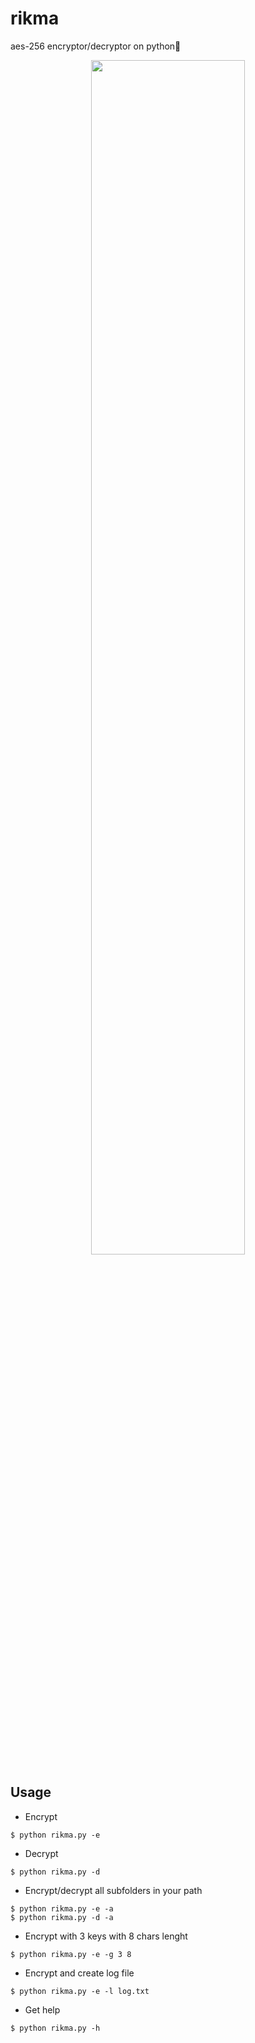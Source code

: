 # rikma
aes-256 encryptor/decryptor on python🐍

<p align="center">
  <img src="https://user-images.githubusercontent.com/78678868/130137480-46a72bd3-d7ee-413d-942b-b03a8931ba87.png" width=70% height=70%>
</p>

Usage
----
* Encrypt
```
$ python rikma.py -e
```
* Decrypt
```
$ python rikma.py -d
```
* Encrypt/decrypt all subfolders in your path
```
$ python rikma.py -e -a
$ python rikma.py -d -a
```
* Encrypt with 3 keys with 8 chars lenght
```
$ python rikma.py -e -g 3 8
```
* Encrypt and create log file
```
$ python rikma.py -e -l log.txt
```
* Get help
```
$ python rikma.py -h
```
